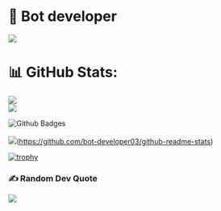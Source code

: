 # 💫 Bot developer
<img src="https://telegra.ph/file/c69a935009ad50a703032.jpg"/>

# 📊 GitHub Stats:
![](https://github-readme-streak-stats.herokuapp.com/?user=bot-developer03&theme=dark&hide_border=false)<br/>
![](https://github-readme-stats.vercel.app/api/top-langs/?username=bot-developer03&theme=Tokyo-night&hide_border=false&include_all_commits=true&count_private=false&layout=compact)

![Github Badges](https://github-readme-stats.vercel.app/api?username=bot-developer03&show_icons=true&include_all_commits=true&theme=chartreuse-dark&cache_seconds=3200)
<br>
<br>
![](https://github-readme-stats.vercel.app/api/top-langs/?username=bot-developer03&show_icons=true&include_all_commits=true&theme=chartreuse-dark&cache_seconds=3200)(https://github.com/bot-developer03/github-readme-stats)<br>
<p align="right">

  [![trophy](https://github-profile-trophy.vercel.app/?username=bot-developer03&row=2&column=3&show_icons=true&include_all_commits=true&theme=chartreuse-dark&cache_seconds=3200)](https://github.com/ryo-ma/github-profile-trophy)

### ✍️ Random Dev Quote
![](https://quotes-github-readme.vercel.app/api?type=horizontal&theme=radical)